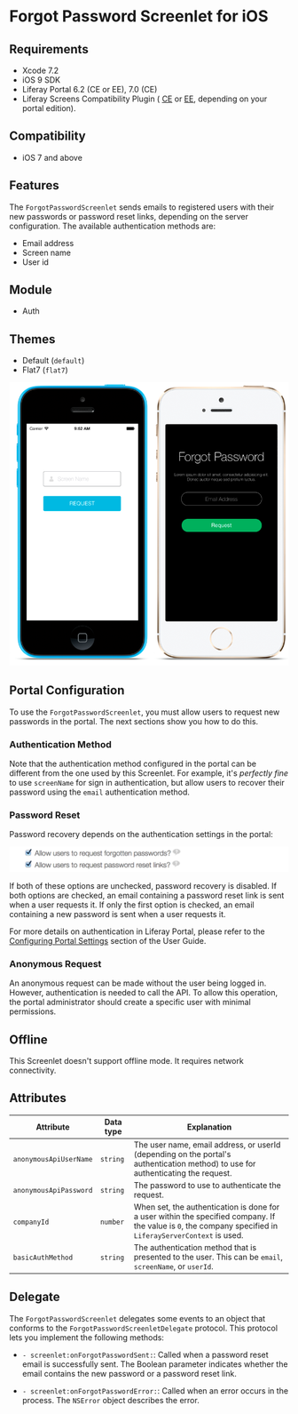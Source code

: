 # Forgot Password Screenlet for iOS [](id=forgotpasswordscreenlet-for-ios)

## Requirements [](id=requirements)

- Xcode 7.2
- iOS 9 SDK
- Liferay Portal 6.2 (CE or EE), 7.0 (CE) 
- Liferay Screens Compatibility Plugin (
  [CE](http://www.liferay.com/marketplace/-/mp/application/54365664) or 
  [EE](http://www.liferay.com/marketplace/-/mp/application/54369726), 
  depending on your portal edition). 

## Compatibility [](id=compatibility)

- iOS 7 and above

## Features [](id=features)

The `ForgotPasswordScreenlet` sends emails to registered users with their 
new passwords or password reset links, depending on the server configuration. 
The available authentication methods are:

- Email address
- Screen name
- User id

## Module [](id=module)

- Auth

## Themes [](id=themes)

- Default (`default`)
- Flat7 (`flat7`)

![The `ForgotPasswordScreenlet` with the Default and Flat7 Themes.](../../images/screens-ios-forgotpwd.png)

## Portal Configuration [](id=portal-configuration)

To use the `ForgotPasswordScreenlet`, you must allow users to request new 
passwords in the portal. The next sections show you how to do this.

### Authentication Method [](id=authentication-method)

Note that the authentication method configured in the portal can be different 
from the one used by this Screenlet. For example, it's *perfectly fine* to use 
`screenName` for sign in authentication, but allow users to recover their 
password using the `email` authentication method.

### Password Reset [](id=password-reset)

Password recovery depends on the authentication settings in the portal:

![Checkboxes for the password recovery features in Liferay Portal.](../../images/screens-password-reset.png)

If both of these options are unchecked, password recovery is disabled. If both
options are checked, an email containing a password reset link is sent when a
user requests it. If only the first option is checked, an email containing a new
password is sent when a user requests it.

For more details on authentication in Liferay Portal, please refer to the 
[Configuring Portal Settings](/portal/-/knowledge_base/6-2/configuring-portal-settings) 
section of the User Guide.

### Anonymous Request [](id=anonymous-request)

An anonymous request can be made without the user being logged in. However, 
authentication is needed to call the API. To allow this operation, the portal
administrator should create a specific user with minimal permissions.

## Offline [](id=offline)

This Screenlet doesn't support offline mode. It requires network connectivity.

## Attributes [](id=attributes)

| Attribute | Data type | Explanation |
|-----------|-----------|-------------| 
| `anonymousApiUserName` | `string` | The user name, email address, or userId (depending on the portal's authentication method) to use for authenticating the request. |
| `anonymousApiPassword` | `string` | The password to use to authenticate the request. |
| `companyId` | `number` | When set, the authentication is done for a user within the specified company. If the value is `0`, the company specified in `LiferayServerContext` is used. |
| `basicAuthMethod` | `string` | The authentication method that is presented to the user. This can be `email`, `screenName`, or `userId`. |

## Delegate [](id=delegate)

The `ForgotPasswordScreenlet` delegates some events to an object that conforms 
to the `ForgotPasswordScreenletDelegate` protocol. This protocol lets you 
implement the following methods: 

- `- screenlet:onForgotPasswordSent:`: Called when a password reset email is 
  successfully sent. The Boolean parameter indicates whether the email contains 
  the new password or a password reset link.

- `- screenlet:onForgotPasswordError:`: Called when an error occurs in the 
  process. The `NSError` object describes the error.
